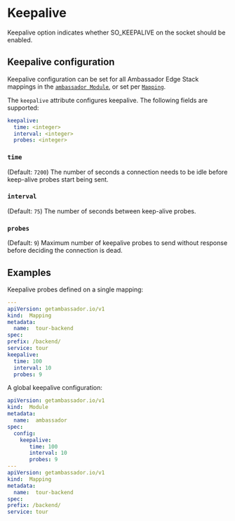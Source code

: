 # Keepalive

Keepalive option indicates whether SO_KEEPALIVE on the socket should be enabled. 

## Keepalive configuration

Keepalive configuration can be set for all Ambassador Edge Stack mappings in the [`ambassador Module`](../core/ambassador), or set per [`Mapping`](../mappings#configuring-mappings).

The `keepalive` attribute configures keepalive. The following fields are supported:
```yaml
keepalive:
  time: <integer>
  interval: <integer>
  probes: <integer>
```

### `time`
(Default: `7200`) The number of seconds a connection needs to be idle before keep-alive probes start being sent.

### `interval`
(Default: `75`) The number of seconds between keep-alive probes.

### `probes`
(Default: `9`) Maximum number of keepalive probes to send without response before deciding the connection is dead.

## Examples

Keepalive probes defined on a single mapping:

```yaml
---
apiVersion: getambassador.io/v1
kind:  Mapping
metadata:
  name:  tour-backend
spec:
prefix: /backend/
service: tour
keepalive:
  time: 100
  interval: 10
  probes: 9
```

A global keepalive configuration:

```yaml
apiVersion: getambassador.io/v1
kind:  Module
metadata:
  name:  ambassador
spec:
  config:
    keepalive:
       time: 100
       interval: 10
       probes: 9
---
apiVersion: getambassador.io/v1
kind:  Mapping
metadata:
  name:  tour-backend
spec:
prefix: /backend/
service: tour
```

